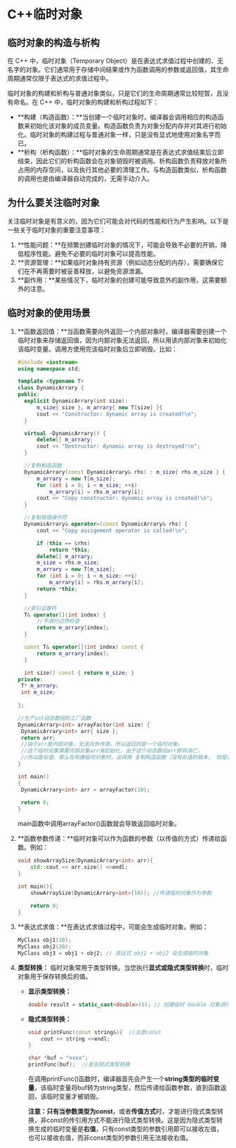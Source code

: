 # C++临时对象

## 临时对象的构造与析构

在 C++ 中，临时对象（Temporary Object）是在表达式求值过程中创建的、无名字的对象。它们通常用于存储中间结果或作为函数调用的参数或返回值，其生命周期通常仅限于表达式的求值过程中。

临时对象的构建和析构与普通对象类似，只是它们的生命周期通常比较短暂，且没有命名。在 C++ 中，临时对象的构建和析构过程如下：

* **构建（构造函数）：**当创建一个临时对象时，编译器会调用相应的构造函数来初始化该对象的成员变量。构造函数负责为对象分配内存并对其进行初始化。临时对象的构建过程与普通对象一样，只是没有显式地使用对象名字而已。
* **析构（析构函数）：**临时对象的生命周期通常是在表达式求值结束后立即结束，因此它们的析构函数会在对象销毁时被调用。析构函数负责释放对象所占用的内存空间，以及执行其他必要的清理工作。与构造函数类似，析构函数的调用也是由编译器自动完成的，无需手动介入。

## 为什么要关注临时对象

关注临时对象是有意义的，因为它们可能会对代码的性能和行为产生影响。以下是一些关于临时对象的重要注意事项：

1. **性能问题：**在频繁创建临时对象的情况下，可能会导致不必要的开销，降低程序性能。避免不必要的临时对象可以提高性能。
2. **资源管理：**如果临时对象持有资源（例如动态分配的内存），需要确保它们在不再需要时被妥善释放，以避免资源泄漏。
3. **副作用：**某些情况下，临时对象的创建可能导致意外的副作用，这需要额外的注意。

## 临时对象的使用场景

1. **函数返回值：**当函数需要向外返回一个内部对象时，编译器需要创建一个临时对象来存储返回值，因为内部对象无法返回，所以用该内部对象来初始化该临时变量。调用方使用完该临时对象后立即销毁。比如：

   ```c++
   #include <iostream>
   using namespace std;
   
   template <typename T>
   class DynamicArrary {
   public:
   	 explicit DynamicArrary(int size):
   		 m_size{ size }, m_arrary{ new T[size] }{
   		 cout << "Constructor: dynamic array is created!\n";
   	 }
   
   	 virtual ~DynamicArrary() {
   		 delete[] m_arrary;
   		 cout << "Destructor: dynamic array is destroyed!\n";
   	 }
   
   	 //复制构造函数
   	 DynamicArrary(const DynamicArrary& rhs) : m_size{ rhs.m_size } {
   		 m_arrary = new T[m_size];
   		 for (int i = 0; i < m_size; ++i)
   			 m_arrary[i] = rhs.m_arrary[i];
   		 cout << "Copy constructor: dynamic array is created!\n";
   	 }
   
   	 //复制赋值操作符
   	 DynamicArrary& operator=(const DynamicArrary& rhs) {
   		 cout << "Copy assignment operator is called!\n";
   
   		 if (this == &rhs)
   			 return *this;
   		 delete[] m_arrary;
   		 m_size = rhs.m_size;
   		 m_arrary = new T[m_size];
   		 for (int i = 0; i < m_size; ++i)
   			 m_arrary[i] = rhs.m_arrary[i];
   		 return *this;
   	 }
   
   	 //索引运算符
   	 T& operator[](int index) {
   		 //不进行边界检查
   		 return m_arrary[index];
   	 }
   
   	 const T& operator[](int index) const {
   		 return m_arrary[index];
   	 }
   
   	 int size() const { return m_size; }
   private:
   	T* m_arrary;
   	int m_size;
   		
   };
   
   //生产int动态数组的工厂函数
   DynamicArrary<int> arrayFactor(int size) {
   	DynamicArrary<int> arr{ size };
   	return arr;
   	//由于arr是内部对象，无法向外传递，所以返回的是一个临时对象，
   	//这个临时对象需要内部对象arr来初始化，由于这个动态数组arr即将消亡，
   	//所以是右值，那么在构建临时对象时，会调用 复制构造函数（没有右值的版本， 但是右值可以传递给const左值引用参数）
   }
   
   int main()
   {
   	DynamicArrary<int> arr = arrayFactor(10);
   	
   	return 0;
   }
   ```
   
   main函数中调用arrayFactor()函数就会导致返回临时对象。
   
2. **函数参数传递：**临时对象可以作为函数的参数（以传值的方式）传递给函数。例如：

   ```c++
   void showArraySize(DynamicArrary<int> arr){
       std::cout << arr.size() <<endl;
   }
   
   int main(){
       showArraySize(DynamicArrary<int>(10)); //传递临时对象作为参数
       
       return 0;
   }
   ```

3. **表达式求值：**在表达式求值过程中，可能会生成临时对象。例如：

   ```c++
   MyClass obj1(10);
   MyClass obj2(20);
   MyClass obj3 = obj1 + obj2; // 表达式 obj1 + obj2 会生成临时对象
   ```

4. **类型转换：** 临时对象常用于类型转换。当您执行**显式或隐式类型转换**时，临时对象用于保存转换后的值。

   * **显示类型转换：**
   
     ```c++
     double result = static_cast<double>(5); // 创建临时 double 对象进行类型转换
     ```
   
   * **隐式类型转换：**
   
     ```c++
     void printFunc(const string&){  //注意const
         cout << string <<endl;
     }
     
     char *buf = "xxxx";
     printFunc(buf);  //发生隐式类型转换
     ```
   
     在调用printFunc()函数时，编译器首先会产生一个**string类型的临时变量**，该临时变量将buf转为string类型，然后传递给函数参数，直到函数返回，该临时变量才被销毁。
   
     **注意：**只有当参数类型为**const**，或者**传值方式**时，才能进行隐式类型转换，非const的传引用方式不能进行隐式类型转换。这是因为隐式类型转换生成的临时变量是**右值**，只有const类型的参数引用即可以接收左值，也可以接收右值，而非const类型的参数引用无法接收右值。
   
     
